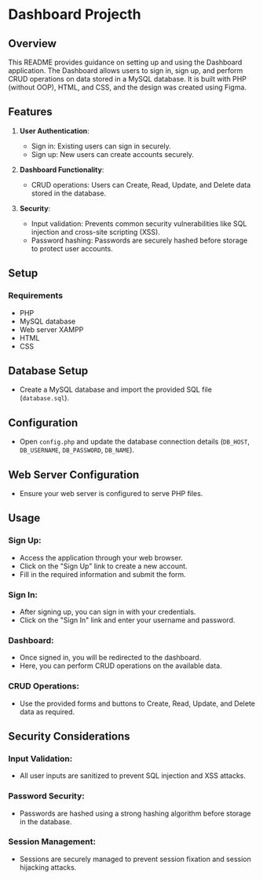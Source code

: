 # Dashboard Projecth

## Overview

This README provides guidance on setting up and using the Dashboard application. The Dashboard allows users to sign in, sign up, and perform CRUD operations on data stored in a MySQL database. It is built with PHP (without OOP), HTML, and CSS, and the design was created using Figma.

## Features

1. **User Authentication**:

   - Sign in: Existing users can sign in securely.
   - Sign up: New users can create accounts securely.

2. **Dashboard Functionality**:

   - CRUD operations: Users can Create, Read, Update, and Delete data stored in the database.

3. **Security**:
   - Input validation: Prevents common security vulnerabilities like SQL injection and cross-site scripting (XSS).
   - Password hashing: Passwords are securely hashed before storage to protect user accounts.

## Setup

### Requirements

- PHP
- MySQL database
- Web server XAMPP
- HTML
- CSS

## Database Setup

- Create a MySQL database and import the provided SQL file (`database.sql`).

## Configuration

- Open `config.php` and update the database connection details (`DB_HOST`, `DB_USERNAME`, `DB_PASSWORD`, `DB_NAME`).

## Web Server Configuration

- Ensure your web server is configured to serve PHP files.

## Usage

### Sign Up:

- Access the application through your web browser.
- Click on the "Sign Up" link to create a new account.
- Fill in the required information and submit the form.

### Sign In:

- After signing up, you can sign in with your credentials.
- Click on the "Sign In" link and enter your username and password.

### Dashboard:

- Once signed in, you will be redirected to the dashboard.
- Here, you can perform CRUD operations on the available data.

### CRUD Operations:

- Use the provided forms and buttons to Create, Read, Update, and Delete data as required.

## Security Considerations

### Input Validation:

- All user inputs are sanitized to prevent SQL injection and XSS attacks.

### Password Security:

- Passwords are hashed using a strong hashing algorithm before storage in the database.

### Session Management:

- Sessions are securely managed to prevent session fixation and session hijacking attacks.
